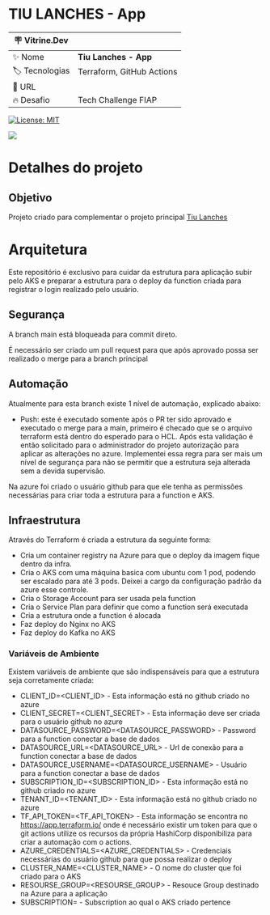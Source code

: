 # TIU LANCHES - App
| :placard: Vitrine.Dev |     |
| -------------  | --- |
| :sparkles: Nome        | **Tiu Lanches - App**
| :label: Tecnologias | Terraform, GitHub Actions
| :rocket: URL         | 
| :fire: Desafio     | Tech Challenge FIAP

[![License: MIT](https://img.shields.io/badge/License-MIT-yellow.svg)](https://opensource.org/licenses/MIT)

<!-- Inserir imagem com a #vitrinedev ao final do link -->
![](https://blog.azureacademy.com.br/wp-content/uploads/2019/11/0-1360x600.png#vitrinedev)

# Detalhes do projeto
## Objetivo
Projeto criado para complementar o projeto principal [Tiu Lanches](https://github.com/luisferrarezi/tiulanches)

# Arquitetura
Este repositório é exclusivo para cuidar da estrutura para aplicação subir pelo AKS e preparar a estrutura para o deploy da function criada para registrar o login realizado pelo usuário.

## Segurança
A branch main está bloqueada para commit direto.

É necessário ser criado um pull request para que após aprovado possa ser realizado o merge para a branch principal

## Automação
Atualmente para esta branch existe 1 nível de automação, explicado abaixo:

- Push: este é executado somente após o PR ter sido aprovado e executado o merge para a main, primeiro é checado que se o arquivo terraform está dentro do esperado para o HCL. Após esta validação é então solicitado para o administrador do projeto autorização para aplicar as alterações no azure. Implementei essa regra para ser mais um nível de segurança para não se permitir que a estrutura seja alterada sem a devida supervisão.

Na azure foi criado o usuário github para que ele tenha as permissões necessárias para criar toda a estrutura para a function e AKS.

## Infraestrutura
Através do Terraform é criada a estrutura da seguinte forma:

- Cria um container registry na Azure para que o deploy da imagem fique dentro da infra.
- Cria o AKS com uma máquina basica com ubuntu com 1 pod, podendo ser escalado para até 3 pods. Deixei a cargo da configuração padrão da azure esse controle.
- Cria o Storage Account para ser usada pela function
- Cria o Service Plan para definir que como a function será executada
- Cria a estrutura onde a function é alocada
- Faz deploy do Nginx no AKS
- Faz deploy do Kafka no AKS

### Variáveis de Ambiente
Existem variáveis de ambiente que são indispensáveis para que a estrutura seja corretamente criada:
- CLIENT_ID=<CLIENT_ID> - Esta informação está no github criado no azure
- CLIENT_SECRET=<CLIENT_SECRET> - Esta informação deve ser criada para o usuário github no azure
- DATASOURCE_PASSWORD=<DATASOURCE_PASSWORD> - Password para a function conectar a base de dados
- DATASOURCE_URL=<DATASOURCE_URL> - Url de conexão para a function conectar a base de dados
- DATASOURCE_USERNAME=<DATASOURCE_USERNAME> - Usuário para a function conectar a base de dados
- SUBSCRIPTION_ID=<SUBSCRIPTION_ID> - Esta informação está no github criado no azure
- TENANT_ID=<TENANT_ID> - Esta informação está no github criado no azure
- TF_API_TOKEN=<TF_API_TOKEN> - Esta informação se encontra no https://app.terraform.io/ onde é necessário existir um token para que o git actions utilize os recursos da própria HashiCorp disponibiliza para criar a automação com o actions.
- AZURE_CREDENTIALS=<AZURE_CREDENTIALS> - Credenciais necessárias do usuário github para que possa realizar o deploy
- CLUSTER_NAME=<CLUSTER_NAME> - O nome do cluster que foi criado para o AKS
- RESOURSE_GROUP=<RESOURSE_GROUP> - Resouce Group destinado na Azure para a aplicação
- SUBSCRIPTION=<SUBSCRIPTION> - Subscription ao qual o AKS criado pertence
